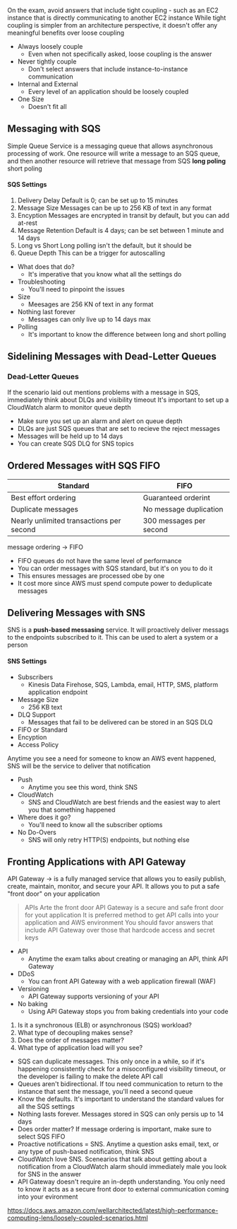 On the exam, avoid answers that include tight coupling - such as an EC2 instance that is directly communicating to another EC2 instance
While tight coupling is simpler from an architecture perspective, it doesn't offer any meaningful benefits over loose coupling

- Always loosely couple
	- Even when not specifically asked, loose coupling is the answer
- Never tightly couple
	- Don't select answers that include instance-to-instance communication
- Internal and External
	- Every level of an application should be loosely coupled
- One Size
	- Doesn't fit all

## Messaging with SQS
Simple Queue Service is a messaging queue that allows asynchronous processing of work. One resource will write a message to an SQS queue, and then another resource will retrieve that message from SQS
**long poling** 
short poling 

#### SQS Settings
1. Delivery Delay
	Default is 0; can be set up to 15 minutes
2. Message Size
	Messages can be up to 256 KB of text in any format
3. Encyption
	Messages are encrypted in transit by default, but you can add at-rest 
4. Message Retention
	Default is 4 days; can be set between 1 minute and 14 days
5. Long vs Short
	Long polling isn't the default, but it should be
6. Queue Depth 
	This can be a trigger for autoscalling

- What does that do?
	- It's imperative that you know  what all the settings do
- Troubleshooting
	- You'll need to pinpoint the issues
- Size
	- Meesages are 256 KN of text in any format 
- Nothing last forever
	- Messages can only live up to 14 days max
- Polling
	- It's important to know the difference between long and short polling

## Sidelining Messages with Dead-Letter Queues 
### Dead-Letter Queues
If the scenario laid out mentions problems with a message in SQS, immediately think about DLQs and visibility timeout
It's important to set up a CloudWatch alarm to monitor queue depth
- Make sure you set up an alarm and alert on queue depth
- DLQs are just SQS queues that are set to recieve the reject messages
- Messages will be held up to 14 days 
- You can create SQS DLQ for SNS topics

## Ordered Messages witH SQS FIFO

| Standard                                 | FIFO                    |
| ---------------------------------------- | ----------------------- |
| Best effort ordering                     | Guaranteed orderint     |
| Duplicate messages                       | No message duplication  |
| Nearly unlimited transactions per second | 300 messages per second |

message ordering -> FIFO
- FIFO queues do not have the same level of performance
- You can order messages with SQS standard, but it's on you to do it
- This ensures messages are processed obe by one 
- It cost more since AWS must spend compute power to deduplicate messages

## Delivering Messages with SNS
SNS is a **push-based messasing** service. It will proactively deliver messags to the endpoints subscribed to it. This can be used to alert a system or a person

#### SNS Settings
- Subscribers
	- Kinesis Data Firehose, SQS, Lambda, email, HTTP, SMS, platform application endpoint
- Message Size
	- 256 KB text
- DLQ Support
	- Messages that fail to be delivered can be stored in an SQS DLQ
- FIFO or Standard
- Encyption
- Access Policy

Anytime you see a need for someone to know an AWS event happened, SNS will be the service to deliver that notification
- Push
	- Anytime you see this word, think SNS
- CloudWatch
	- SNS and CloudWatch are best friends and the easiest way to alert you that something happened
- Where does it go?
	- You'll need to know all the subscriber optioms
- No Do-Overs
	- SNS will only retry HTTP(S) endpoints, but nothing else

## Fronting Applications with API Gateway
API Gateway -> is a fully managed service that allows you to easily publish, create, maintain, monitor, and secure your API. It allows you to put a safe "front door" on your application

> APIs Arte the front door
> API Gateway is a secure and safe front door for yout application
> It is preferred method to get API calls into your application and AWS environment
> You should favor answers that include API Gateway over those that hardcode access and secret keys

- API
	- Anytime the exam talks about creating or managing an API, think API Gateway
- DDoS
	- You can front API Gateway with a web application firewall (WAF)
- Versioning
	- API Gateway supports versioning of your API
- No baking
	- Using API Gateway stops you from baking credentials into your code


1. Is it a synchronous (ELB) or asynchronous (SQS) workload?  
2. What type of decoupling makes sense?
3. Does the order of messages matter?
4. What type of application load will you see?

- SQS can duplicate messages. This only once in a while, so if it's happening consistently check for a misoconfigured visibility timeout, or the developer is failing to make the delete API call
- Queues aren't bidirectional. If tou need communication to return to the instance that sent the message, you'll need a second queue
- Know the defaults. It's important to understand the standard values for all the SQS settings
- Nothing lasts forever. Messages stored in SQS can only persis up to 14 days
- Does order matter? If message ordering is important, make sure to select SQS FIFO
- Proactive notifications = SNS. Anytime a question asks email, text, or any type of push-based notification, think SNS
- CloudWatch love SNS. Scenearios that talk about getting about a notification from a CloudWatch alarm should immediately male you look for SNS in the answer
- API Gateway doesn't require an in-depth understanding. You only need to know it acts as a secure front door to external communication coming into your evironment

https://docs.aws.amazon.com/wellarchitected/latest/high-performance-computing-lens/loosely-coupled-scenarios.html
